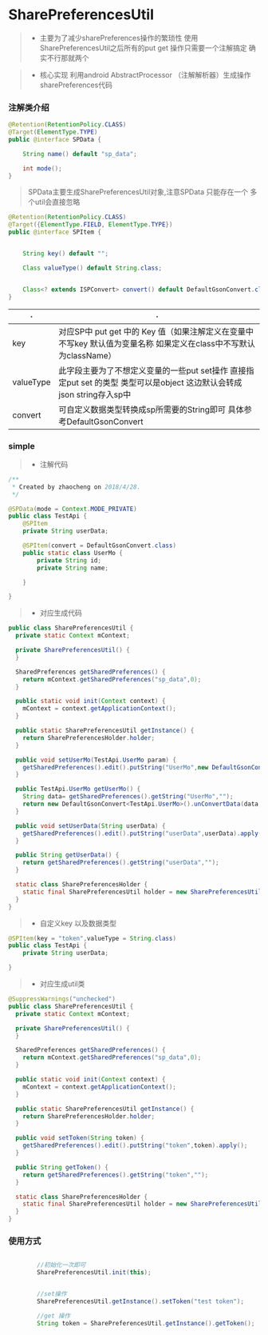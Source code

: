 # SharePreferencesUtil
>- 主要为了减少sharePreferences操作的繁琐性
使用SharePreferencesUtil之后所有的put get 操作只需要一个注解搞定 确实不行那就两个

>- 核心实现  利用android AbstractProcessor （注解解析器）生成操作sharePreferences代码


### 注解类介绍

```java
@Retention(RetentionPolicy.CLASS)
@Target(ElementType.TYPE)
public @interface SPData {

    String name() default "sp_data";

    int mode();
}


```
>  SPData主要生成SharePreferencesUtil对象,注意SPData 只能存在一个 多个util会直接忽略


```java
@Retention(RetentionPolicy.CLASS)
@Target({ElementType.FIELD, ElementType.TYPE})
public @interface SPItem {


    String key() default "";

    Class valueType() default String.class;


    Class<? extends ISPConvert> convert() default DefaultGsonConvert.class;
}

```


 ·| ·
---|---
key | 对应SP中 put get 中的 Key 值（如果注解定义在变量中不写key 默认值为变量名称 如果定义在class中不写默认为className）
valueType | 此字段主要为了不想定义变量的一些put set操作 直接指定put set 的类型 类型可以是object 这边默认会转成json string存入sp中
convert | 可自定义数据类型转换成sp所需要的String即可 具体参考DefaultGsonConvert 


### simple 
>- 注解代码
```java
/**
 * Created by zhaocheng on 2018/4/28.
 */

@SPData(mode = Context.MODE_PRIVATE)
public class TestApi {
    @SPItem
    private String userData;

    @SPItem(convert = DefaultGsonConvert.class)
    public static class UserMo {
        private String id;
        private String name;

    }

}
```
>- 对应生成代码

```java
public class SharePreferencesUtil {
  private static Context mContext;

  private SharePreferencesUtil() {
  }

  SharedPreferences getSharedPreferences() {
    return mContext.getSharedPreferences("sp_data",0);
  }

  public static void init(Context context) {
    mContext = context.getApplicationContext();
  }

  public static SharePreferencesUtil getInstance() {
    return SharePreferencesHolder.holder;
  }

  public void setUserMo(TestApi.UserMo param) {
    getSharedPreferences().edit().putString("UserMo",new DefaultGsonConvert().convertToObject(param));
  }

  public TestApi.UserMo getUserMo() {
    String data= getSharedPreferences().getString("UserMo","");
    return new DefaultGsonConvert<TestApi.UserMo>().unConvertData(data,TestApi.UserMo.class);
  }

  public void setUserData(String userData) {
    getSharedPreferences().edit().putString("userData",userData).apply();
  }

  public String getUserData() {
    return getSharedPreferences().getString("userData","");
  }

  static class SharePreferencesHolder {
    static final SharePreferencesUtil holder = new SharePreferencesUtil();
  }
}
```

>- 自定义key 以及数据类型

```java
@SPItem(key = "token",valueType = String.class)
public class TestApi {
    private String userData;

}


```

>- 对应生成util类

```java
@SuppressWarnings("unchecked")
public class SharePreferencesUtil {
  private static Context mContext;

  private SharePreferencesUtil() {
  }

  SharedPreferences getSharedPreferences() {
    return mContext.getSharedPreferences("sp_data",0);
  }

  public static void init(Context context) {
    mContext = context.getApplicationContext();
  }

  public static SharePreferencesUtil getInstance() {
    return SharePreferencesHolder.holder;
  }

  public void setToken(String token) {
    getSharedPreferences().edit().putString("token",token).apply();
  }

  public String getToken() {
    return getSharedPreferences().getString("token","");
  }

  static class SharePreferencesHolder {
    static final SharePreferencesUtil holder = new SharePreferencesUtil();
  }
}
```

### 使用方式
```java

        //初始化一次即可
        SharePreferencesUtil.init(this);


        //set操作
        SharePreferencesUtil.getInstance().setToken("test token");

        //get 操作
        String token = SharePreferencesUtil.getInstance().getToken();
        
```